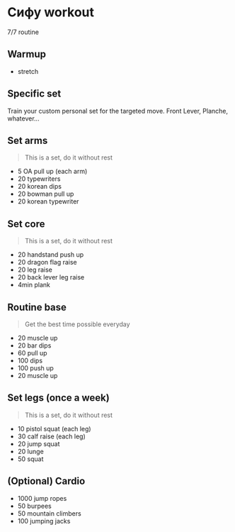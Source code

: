 # Сифу workout
7/7 routine
## Warmup
* stretch
## Specific set
Train your custom personal set for the targeted move.
Front Lever, Planche, whatever...
## Set arms
> This is a set, do it without rest
* 5 OA pull up (each arm)
* 20 typewriters
* 20 korean dips
* 20 bowman pull up
* 20 korean typewriter
## Set core
> This is a set, do it without rest
* 20 handstand push up
* 20 dragon flag raise
* 20 leg raise
* 20 back lever leg raise
* 4min plank 
## Routine base
> Get the best time possible everyday
* 20 muscle up
* 20 bar dips
* 60 pull up
* 100 dips
* 100 push up
* 20 muscle up
## Set legs (once a week)
> This is a set, do it without rest
* 10 pistol squat (each leg)
* 30 calf raise (each leg)
* 20 jump squat
* 20 lunge
* 50 squat
## (Optional) Cardio
* 1000 jump ropes
* 50 burpees
* 50 mountain climbers
* 100 jumping jacks
